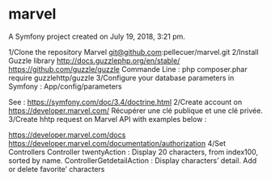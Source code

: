 marvel
======

A Symfony project created on July 19, 2018, 3:21 pm.

1/Clone the repository Marvel
git@github.com:pellecuer/marvel.git
2/Install Guzzle library
http://docs.guzzlephp.org/en/stable/
https://github.com/guzzle/guzzle 
Commande Line : php composer.phar require guzzlehttp/guzzle
3/Configure your database parameters in Symfony :
App/config/parameters

See : https://symfony.com/doc/3.4/doctrine.html
2/Create account on https://developer.marvel.com/ 
Récupérer une clé publique et une clé privée.
3/Create hhtp request on Marvel API with examples below :

https://developer.marvel.com/docs
https://developer.marvel.com/documentation/authorization
4/Set Controllers
Controller twentyAction :
Display 20 characters, from index100, sorted by name.
ControllerGetdetailAction :
Display characters’ detail. 
Add or delete favorite’ characters

